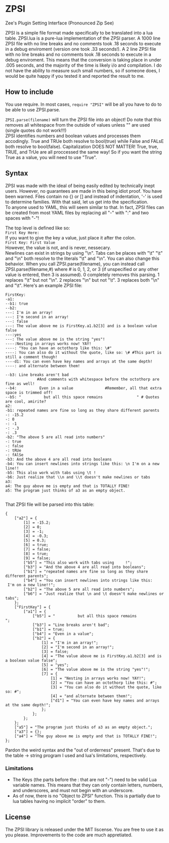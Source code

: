 # ZPSI
Zee's Plugin Setting Interface (Pronounced Zip See)

ZPSI is a simple file format made specifically to be translated into a lua table. ZPSI.lua is a pure-lua implementation of the ZPSI parser. A 1000 line ZPSI file with no line breaks and no comments took .18 seconds to execute in a debug enviroment (version one took .33 seconds!). A 2 line ZPSI file with no line breaks and no comments took .18 seconds to execute in a debug enviroment. This means that the conversion is taking place in under .005 seconds, and the majority of the time is likely i/o and compilation. I do not have the ability to measure such small numbers, so if someone does, I would be quite happy if you tested it and reported the result to me.

## How to include

You use require. In most cases, `require "ZPSI"` will be all you have to do to be able to use ZPSI.parse.

`ZPSI.parse(filename)` will turn the ZPSI file into an object! Do note that this removes all whitespace from the outside of values unless "" are used (single quotes do not work!!!)    
ZPSI identifies numbers and boolean values and processes them accodingly. True and TRUe both resolve to bool(true) while False and FALsE both resolve to bool(false). Capitalization DOES NOT MATTER! True, true, TRUE, and TrUe are all proccessed the same way! So if you want the string True as a value, you will need to use "True".

## Syntax

ZPSI was made with the ideal of being easily edited by technically inept users. However, no guarantees are made in this being idiot proof. You have been warned. Files contain no {} or [] and instead of indentation, '-' is used to determine families. With that said, let us get into the specification.    
To anyone used to YAML, this will seem similar to that. In fact, ZPSI files can be created from most YAML files by replacing all "-" with ":" and two spaces with "-"!

The top level is defined like so:    
`First Key Here:`    
If you want to give the key a value, just place it after the colon.    
`First Key: First Value`    
However, the value is not, and is never, nessecary.    
Newlines can exist in strings by using "\n". Tabs can be places with "\t" "\\t" and "\\n" both resolve to the literals "\t" and "\n". You can also change this behavior. When you call ZPSI.parse(filename), you can instead call ZPSI.parse(filename,#) where # is 0, 1, 2, or 3 (if unspecified or any other value is entered, then 3 is assumed). 0 completely removes this parsing. 1 replaces "\t" but not "\n". 2 replaces "\n" but not "\t". 3 replaces both "\n" and "\t".
Here's an example ZPSI file:
```
FirstKey:
-a1:
--b1: true
--b2: 
---: I'm in an array!
---: I'm second in an array!
---: false
---: The value above me is FirstKey.a1.b2[3] and is a boolean value false
---:yes
---: The value above me is the string "yes"!
----:Nesting in arrays works now! YAY!
----: "You can have an octothorp like this: \#"
----: You can also do it without the quote, like so: \# #This part is still a comment though!
----d1: You can even have key names and arrays at the same depth!
----: and alternate between them!

--b3: Line breaks aren't bad
              #And comments with whitespace before the octothorp are fine as well!
--b4:          Even in a value              #Remember, all that extra space is trimmed off!
--b5: "          but all this space remains               " # Quotes are cool, amirite?
a2: 
-b1: repeated names are fine so long as they share different parents
-: -15.2
-: 0
-: -1
-: -.3
-: .3
-b2: "The above 5 are all read into numbers"
-: true
-: false
-: tRUe
-: fAlSe
-b3: And the above 4 are all read into booleans
-b4: You can insert newlines into strings like this: \n I'm on a new line!!
-b5: This also work with tabs using \t !
-b6: Just realize that \\n and \\t doesn't make newlines or tabs
a3:
a4: The guy above me is empty and that is TOTALLY FINE!
a5: The program just thinks of a3 as an empty object.


```

That ZPSI file will be parsed into this table:

```
{
	["a2"] = {
		[1] = -15.2;
		[2] = 0;
		[3] = -1;
		[4] = -0.3;
		[5] = 0.3;
		[6] = true;
		[7] = false;
		[8] = true;
		[9] = false;
		["b5"] = "This also work with tabs using 	 !";
		["b3"] = "And the above 4 are all read into booleans";
		["b1"] = "repeated names are fine so long as they share different parents";
		["b4"] = "You can insert newlines into strings like this: 
 I'm on a new line!!";
		["b2"] = "The above 5 are all read into numbers";
		["b6"] = "Just realize that \n and \t doesn't make newlines or tabs";
	};
	["FirstKey"] = {
		["a1"] = {
			["b5"] = "          but all this space remains               ";
			["b3"] = "Line breaks aren't bad";
			["b1"] = true;
			["b4"] = "Even in a value";
			["b2"] = {
				[1] = "I'm in an array!";
				[2] = "I'm second in an array!";
				[3] = false;
				[4] = "The value above me is FirstKey.a1.b2[3] and is a boolean value false";
				[5] = "yes";
				[6] = "The value above me is the string "yes"!";
				[7] = {
					[1] = "Nesting in arrays works now! YAY!";
					[2] = "You can have an octothorp like this: #";
					[3] = "You can also do it without the quote, like so: #";
					[4] = "and alternate between them!";
					["d1"] = "You can even have key names and arrays at the same depth!";
				};
			};
		};
	};
	["a5"] = "The program just thinks of a3 as an empty object.";
	["a3"] = {};
	["a4"] = "The guy above me is empty and that is TOTALLY FINE!";
};
```
Pardon the weird syntax and the "out of orderness" present. That's due to the table -> string program I used and lua's limitations, respectively.

### Limitations

  * The Keys (the parts before the : that are not "-") need to be valid Lua variable names. This means that they can only contain letters, numbers, and underscores, and must not begin with an underscore.    
  * As of now, there is no "Object to ZPSI" function. This is partially due to lua tables having no implicit "order" to them. 
  
## License
The ZPSI library is released under the MIT liscense. You are free to use it as you please. Improvements to the code are much appretiated.
